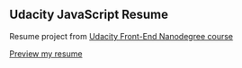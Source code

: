## Udacity JavaScript Resume

Resume project from [Udacity Front-End Nanodegree course](https://github.com/udacity/frontend-nanodegree-resume)

[Preview my resume](https://cbstanley.github.io/udacity-javascript-resume/)
